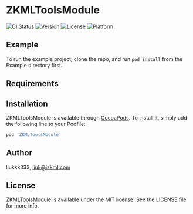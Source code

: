 # ZKMLToolsModule

[![CI Status](https://img.shields.io/travis/liukkk333/ZKMLToolsModule.svg?style=flat)](https://travis-ci.org/liukkk333/ZKMLToolsModule)
[![Version](https://img.shields.io/cocoapods/v/ZKMLToolsModule.svg?style=flat)](https://cocoapods.org/pods/ZKMLToolsModule)
[![License](https://img.shields.io/cocoapods/l/ZKMLToolsModule.svg?style=flat)](https://cocoapods.org/pods/ZKMLToolsModule)
[![Platform](https://img.shields.io/cocoapods/p/ZKMLToolsModule.svg?style=flat)](https://cocoapods.org/pods/ZKMLToolsModule)

## Example

To run the example project, clone the repo, and run `pod install` from the Example directory first.

## Requirements

## Installation

ZKMLToolsModule is available through [CocoaPods](https://cocoapods.org). To install
it, simply add the following line to your Podfile:

```ruby
pod 'ZKMLToolsModule'
```

## Author

liukkk333, liuk@izkml.com

## License

ZKMLToolsModule is available under the MIT license. See the LICENSE file for more info.
